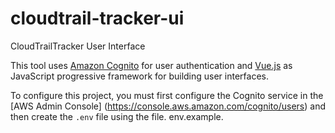 # cloudtrail-tracker-ui

CloudTrailTracker User Interface

This tool uses [Amazon Cognito]((https://aws.amazon.com/cognito/)) for user authentication and [Vue.js](https://vuejs.org/)  as JavaScript progressive framework for building user interfaces. 

To configure this project, you must first configure the Cognito service in the [AWS Admin Console] (https://console.aws.amazon.com/cognito/users) and then create the `.env` file using the file. env.example.

